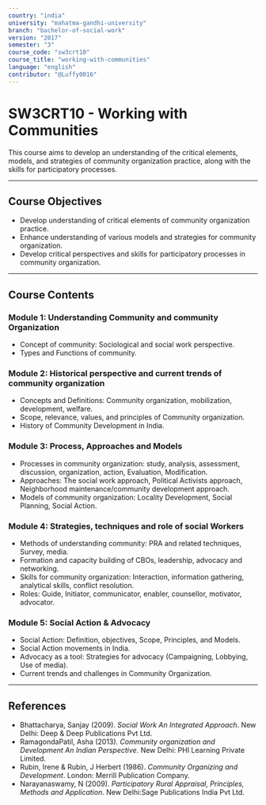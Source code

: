 ```yaml
---
country: "india"
university: "mahatma-gandhi-university"
branch: "bachelor-of-social-work"
version: "2017"
semester: "3"
course_code: "sw3crt10"
course_title: "working-with-communities"
language: "english"
contributor: "@Luffy0016"
---
```

# SW3CRT10 - Working with Communities

This course aims to develop an understanding of the critical elements, models, and strategies of community organization practice, along with the skills for participatory processes.

---
## Course Objectives

* Develop understanding of critical elements of community organization practice.
* Enhance understanding of various models and strategies for community organization.
* Develop critical perspectives and skills for participatory processes in community organization.

---
## Course Contents

### Module 1: Understanding Community and community Organization  
* Concept of community: Sociological and social work perspective.
* Types and Functions of community.

### Module 2: Historical perspective and current trends of community organization  
* Concepts and Definitions: Community organization, mobilization, development, welfare.
* Scope, relevance, values, and principles of Community organization.
* History of Community Development in India.

### Module 3: Process, Approaches and Models  
* Processes in community organization: study, analysis, assessment, discussion, organization, action, Evaluation, Modification.
* Approaches: The social work approach, Political Activists approach, Neighborhood maintenance/community development approach.
* Models of community organization: Locality Development, Social Planning, Social Action.

### Module 4: Strategies, techniques and role of social Workers  
* Methods of understanding community: PRA and related techniques, Survey, media.
* Formation and capacity building of CBOs, leadership, advocacy and networking.
* Skills for community organization: Interaction, information gathering, analytical skills, conflict resolution.
* Roles: Guide, Initiator, communicator, enabler, counsellor, motivator, advocator.

### Module 5: Social Action & Advocacy  
* Social Action: Definition, objectives, Scope, Principles, and Models.
* Social Action movements in India.
* Advocacy as a tool: Strategies for advocacy (Campaigning, Lobbying, Use of media).
* Current trends and challenges in Community Organization.

---
## References
* Bhattacharya, Sanjay (2009). *Social Work An Integrated Approach*. New Delhi: Deep & Deep Publications Pvt Ltd.
* RamagondaPatil, Asha (2013). *Community organization and Development An Indian Perspective*. New Delhi: PHI Learning Private Limited.
* Rubin, Irene & Rubin, J Herbert (1986). *Community Organizing and Development*. London: Merrill Publication Company.
* Narayanaswamy, N (2009). *Participatory Rural Appraisal, Principles, Methods and Application*. New Delhi:Sage Publications India Pvt Ltd.